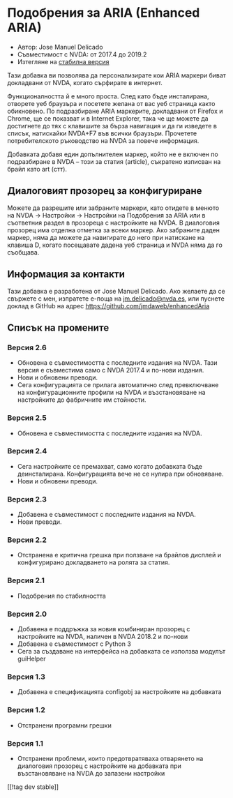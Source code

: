# Подобрения за ARIA (Enhanced ARIA) #

* Автор: Jose Manuel Delicado
* Съвместимост с NVDA: от 2017.4 до 2019.2
* Изтегляне на [стабилна версия][1]

Тази добавка ви позволява да персонализирате кои ARIA маркери биват
докладвани от NVDA, когато сърфирате в интернет.

Функционалността й е много проста. След като бъде инсталирана, отворете уеб
браузъра и посетете желана от вас уеб страница както обикновено. По
подразбиране ARIA маркерите, докладвани от Firefox и Chrome, ще се показват
и в Internet Explorer, така че ще можете да достигнете до тях с клавишите за
бърза навигация и да ги изведете в списък, натискайки NVDA+F7 във всички
браузъри. Прочетете потребителското ръководство на NVDA за повече
информация.

Добавката добавя един допълнителен маркер, който не е включен по
подразбиране в NVDA – този за статия (article), съкратено изписван на брайл
като art (стт).

## Диалоговият прозорец за конфигуриране

Можете да разрешите или забраните маркери, като отидете в менюто на NVDA ->
Настройки -> Настройки на Подобрения за ARIA или в съответния раздел в
прозореца с настройките на NVDA. В диалоговия прозорец има отделна отметка
за всеки маркер. Ако забраните даден маркер, няма да можете да навигирате до
него при натискане на клавиша D, когато посещавате дадена уеб страница и
NVDA няма да го съобщава.

## Информация за контакти

Тази добавка е разработена от Jose Manuel Delicado. Ако желаете да се
свържете с мен, изпратете е-поща на jm.delicado@nvda.es, или пуснете доклад
в GitHub на адрес https://github.com/jmdaweb/enhancedAria

## Списък на промените

### Версия 2.6

* Обновена е съвместимостта с последните издания на NVDA. Тази версия е
  съвместима само с NVDA 2017.4 и по-нови издания.
* Нови и обновени преводи.
* Сега конфигурацията се прилага автоматично след превключване на
  конфигурационните профили на NVDA и възстановяване на настройките до
  фабричните им стойности.

### Версия 2.5

* Обновена е съвместимостта с последните издания на NVDA.

### Версия 2.4

* Сега настройките се премахват, само когато добавката бъде
  деинсталирана. Конфигурацията вече не се нулира при обновяване.
* Нови и обновени преводи.

### Версия 2.3

* Добавена е съвместимост с последните издания на NVDA.
* Нови преводи.

### Версия 2.2

* Отстранена е критична грешка при ползване на брайлов дисплей и
  конфигурирано докладването на ролята за статия.

### Версия 2.1

* Подобрения по стабилността

### Версия 2.0

* Добавена е поддръжка за новия комбиниран прозорец с настройките на NVDA,
  наличен в NVDA 2018.2 и по-нови
* Добавена е съвместимост с Python 3
* Сега за създаване на интерфейса на добавката се използва модулът guiHelper

### Версия 1.3

* Добавена е спецификацията configobj за настройките на добавката

### Версия 1.2

* Отстранени програмни грешки

### Версия 1.1

* Отстранени проблеми, които предотвратяваха отварянето на диалоговия
  прозорец с настройките на добавката при възстановяване на NVDA до запазени
  настройки

[[!tag dev stable]]

[1]: https://addons.nvda-project.org/files/get.php?file=earia
